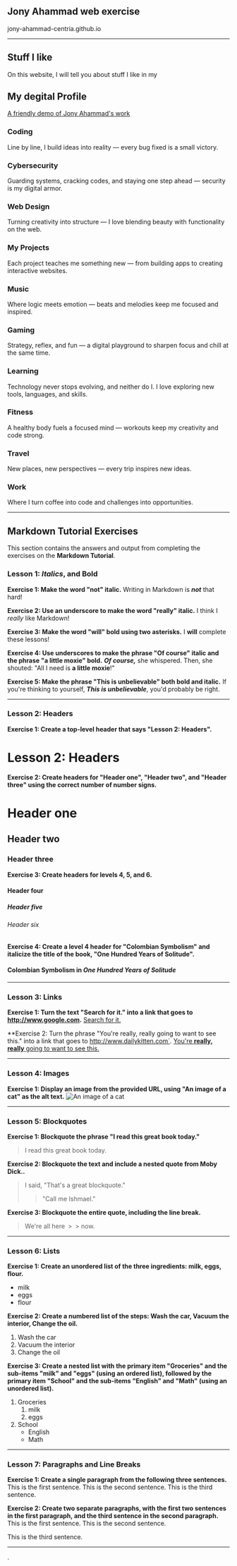 ## Jony Ahammad web exercise



jony-ahammad-centria.github.io



---

## Stuff I like

On this website, I will tell you about stuff I like in my
## My degital Profile 
[A friendly demo of Jony Ahammad's work](about.html) 

### Coding
Line by line, I build ideas into reality — every bug fixed is a small victory.

### Cybersecurity
Guarding systems, cracking codes, and staying one step ahead — security is my digital armor.

### Web Design
Turning creativity into structure — I love blending beauty with functionality on the web.

### My Projects
Each project teaches me something new — from building apps to creating interactive websites.

### Music
Where logic meets emotion — beats and melodies keep me focused and inspired.

### Gaming
Strategy, reflex, and fun — a digital playground to sharpen focus and chill at the same time.

### Learning
Technology never stops evolving, and neither do I. I love exploring new tools, languages, and skills.

### Fitness
A healthy body fuels a focused mind — workouts keep my creativity and code strong.

### Travel
New places, new perspectives — every trip inspires new ideas.

### Work
Where I turn coffee into code and challenges into opportunities.

---

## Markdown Tutorial Exercises

This section contains the answers and output from completing the exercises on the **Markdown Tutorial**.

### Lesson 1: **_Italics_**, and Bold

**Exercise 1: Make the word "not" italic.**
Writing in Markdown is **_not_** that hard!

**Exercise 2: Use an underscore to make the word "really" italic.**
I think I _really_ like Markdown!

**Exercise 3: Make the word "will" bold using two asterisks.**
I **will** complete these lessons!

**Exercise 4: Use underscores to make the phrase "Of course" italic and the phrase "a little moxie" bold.**
**_Of course,_** she whispered. Then, she shouted: "All I need is **a little moxie**!"

**Exercise 5: Make the phrase "This is unbelievable" both bold and italic.**
If you're thinking to yourself, _**This is unbelievable**_, you'd probably be right.

---

### Lesson 2: Headers

**Exercise 1: Create a top-level header that says "Lesson 2: Headers".**
# Lesson 2: Headers

**Exercise 2: Create headers for "Header one", "Header two", and "Header three" using the correct number of number signs.**
# Header one
## Header two
### Header three

**Exercise 3: Create headers for levels 4, 5, and 6.**
#### Header four
##### Header five
###### Header six

**Exercise 4: Create a level 4 header for "Colombian Symbolism" and italicize the title of the book, "One Hundred Years of Solitude".**
#### Colombian Symbolism in **_One Hundred Years of Solitude_**

---

### Lesson 3: Links

**Exercise 1: Turn the text "Search for it." into a link that goes to http://www.google.com.**
[Search for it.](http://www.google.com)

**Exercise 2: Turn the phrase "You're really, really going to want to see this." into a link that goes to http://www.dailykitten.com`.
[You're **really, really** going to want to see this.](http://www.dailykitten.com)

---

### Lesson 4: Images

**Exercise 1: Display an image from the provided URL, using "An image of a cat" as the alt text.**
![An image of a cat](https://www.pinterest.com/pin/unleash-the-cuteness-adorable-and-hilarious-cat-wallpapers-for-instant-smiles-video--905223593840778065/)

---

### Lesson 5: Blockquotes

**Exercise 1: Blockquote the phrase "I read this great book today."**
> I read this great book today.

**Exercise 2: Blockquote the text and include a nested quote from Moby Dick..**
> I said, "That's a great blockquote."
>
> > "Call me Ishmael."


**Exercise 3: Blockquote the entire quote, including the line break.**
> We're all here`
`>`
`> now.

---

### Lesson 6: Lists

**Exercise 1: Create an unordered list of the three ingredients: milk, eggs, flour.**
* milk
* eggs
* flour

**Exercise 2: Create a numbered list of the steps: Wash the car, Vacuum the interior, Change the oil.**
1. Wash the car
2. Vacuum the interior
3. Change the oil

**Exercise 3: Create a nested list with the primary item "Groceries" and the sub-items "milk" and "eggs" (using an ordered list), followed by the primary item "School" and the sub-items "English" and "Math" (using an unordered list).**
1. Groceries
   1. milk
   2. eggs
2. School
   * English
   * Math

---

### Lesson 7: Paragraphs and Line Breaks

**Exercise 1: Create a single paragraph from the following three sentences.**
This is the first sentence. This is the second sentence. This is the third sentence.

**Exercise 2: Create two separate paragraphs, with the first two sentences in the first paragraph, and the third sentence in the second paragraph.**
This is the first sentence. This is the second sentence.

This is the third sentence.

---
.
